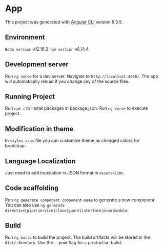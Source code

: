 # App

This project was generated with [Angular CLI](https://github.com/angular/angular-cli) version 8.3.5.

## Environment
`Node version` v12.16.2
`npm version` v6.14.4

## Development server

Run `ng serve` for a dev server. Navigate to `http://localhost:4200/`. The app will automatically reload if you change any of the source files.

## Running Project

Run `npm i` to install packages in package.json.
Run `ng serve` to execute project.

## Modification in theme

In `styles.scss` file you can customize theme as changed colors for bootstrap.

## Language Localization

Just need to add translation in JSON format in `assets/i18n`.

## Code scaffolding

Run `ng generate component component-name` to generate a new component. You can also use `ng generate directive|pipe|service|class|guard|interface|enum|module`.

## Build

Run `ng build` to build the project. The build artifacts will be stored in the `dist/` directory. Use the `--prod` flag for a production build.
